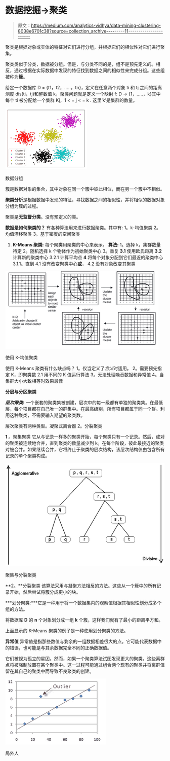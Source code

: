 # 数据挖掘→聚类

> 原文：<https://medium.com/analytics-vidhya/data-mining-clustering-8038e6701c38?source=collection_archive---------11----------------------->

聚类是根据对象或实体的特征对它们进行分组，并根据它们的相似性对它们进行聚集。

聚类类似于分类，数据被分组。但是，与分类不同的是，组不是预先定义的。相反，通过根据在实际数据中发现的特征找到数据之间的相似性来完成分组。这些组被称为**簇**。

给定一个数据库 D = {t1，t2，…..，tn}，定义在任意两个对象 ti 和 tj 之间的距离测度 dis(ti，tj)和整数值 k，聚类问题就是定义一个映射 f: D → {1，…..，k}其中每个 ti 被分配给一个集群 Kj，1 < = j < = k .
这里‘k’是集群的数量。

![](img/92bda2790769616eda4352bd126d2cd5.png)

数据分组

簇是数据对象的集合，其中对象在同一个簇中彼此相似，而在另一个簇中不相似。

**聚类分析**是根据数据中发现的特征，寻找数据之间的相似性，并将相似的数据对象分组为簇的过程。

聚类是**无监督分类**。没有预定义的类。

**数据是如何聚类的？** 有各种算法用来进行数据聚类。其中有:
1。k-均值聚类
2。均值漂移聚类
3。基于密度的空间聚类

1.  **K-Means 聚类:**
    每个聚类用聚类的中心来表示。
    **算法:**
    1。选择 k，集群数量待定
    2。随机选择 k 个物体作为初始聚类中心
    3。重复
    **3.1** 使用欧氏距离
    **3.2** 计算新的聚类中心
    3.2.1 计算平均点
    **4** 将每个对象分配到它们最近的聚类中心
    3.1.1。直到
    4.1 没有改变聚类中心**或**，
    4.2 没有对象改变其聚类

![](img/fdcf55fdb9c964b4a966b0a702475db8.png)

使用 K-均值聚类

使用 K-Means 聚类有什么缺点吗？
1。仅当定义了*含义*时适用。
2。需要预先指定 K，即聚类数
2.1 用不同的 K 值运行算法
3。无法处理噪音数据和异常值
4。当集群大小大致相等时效果最佳

**分层与分区聚类**

***层次聚类:***
一个嵌套的聚类集被创建，层次中的每一级都有单独的聚类集。在最低层，每个项目都在自己唯一的群集中。在最高级别，所有项目都属于同一个群。利用这种聚类，不需要输入期望的聚类数。

层次聚类有两种类型。凝聚式离合器
2。分裂聚类

**1** 。聚集聚类
它从与记录一样多的聚类开始，每个聚类只有一个记录。然后，成对的聚类被连续地合并，直到聚类的数量减少到 k。在每个阶段，彼此最接近的聚类对被合并。如果继续合并，它将终止于聚类的层次结构，该层次结构仅由包含所有记录的单个聚类构成。

![](img/3ac98c9b08e7d1dad0ec394430619966.png)

聚集与分裂聚类

**2。**分裂聚类
该算法采用与凝聚方法相反的方法。这些从一个簇中的所有记录开始，然后尝试将簇分成更小的块。

***划分聚类:***它是一种用于将一个数据集内的观察值根据其相似性划分成多个组的方法。

将数据库 **D** 的 **n** 个对象划分成一组 **k** 个簇，这样我们就有了最小的距离平方和。

上面显示的 K-Means 聚类的例子是一种使用划分聚类的方法。

**异常值** 异常值是指那些数值与剩余的一组数据相差很大的点。它可能代表数据中的错误，也可能是与其余数据完全不同的正确数据值。

它们被视为孤立的星团。然而，如果一个聚类算法试图发现更大的聚类，这些离群点将被强制放置在某个聚类中。这一过程可能通过组合两个现有的聚类并将离群值留在其自己的聚类中而导致不良聚类的创建。

![](img/df6ac7db0b59a826f23285da568ed5e6.png)

局外人